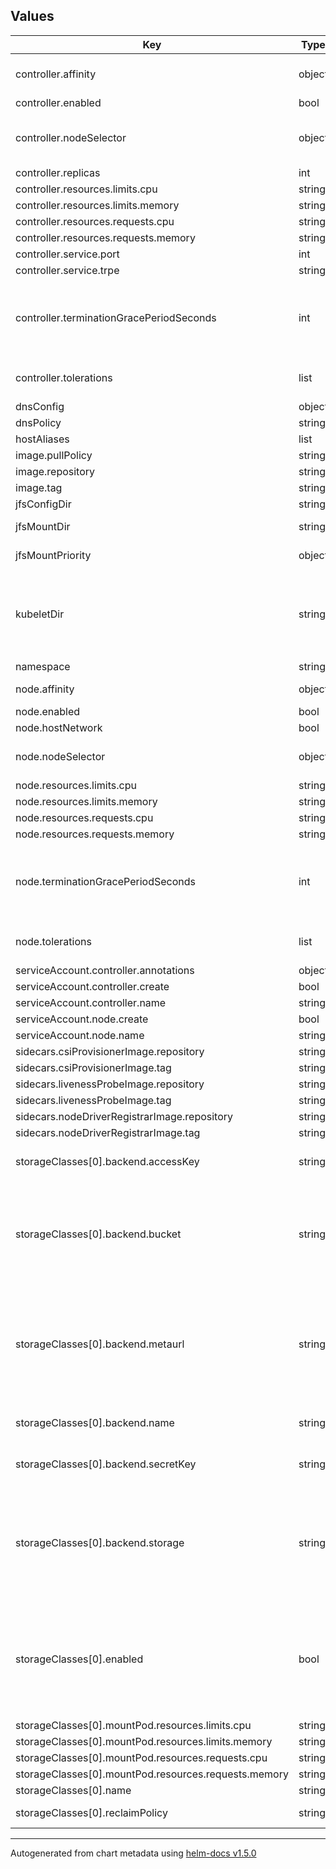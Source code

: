 ## Values

| Key | Type | Default | Description |
|-----|------|---------|-------------|
| controller.affinity | object | Hard node and soft zone anti-affinity | Affinity for controller pods. |
| controller.enabled | bool | `true` |  |
| controller.nodeSelector | object | `{}` | Node selector for controller pods |
| controller.replicas | int | `1` |  |
| controller.resources.limits.cpu | string | `"1000m"` |  |
| controller.resources.limits.memory | string | `"1Gi"` |  |
| controller.resources.requests.cpu | string | `"100m"` |  |
| controller.resources.requests.memory | string | `"512Mi"` |  |
| controller.service.port | int | `9909` |  |
| controller.service.trpe | string | `"ClusterIP"` |  |
| controller.terminationGracePeriodSeconds | int | `30` | Grace period to allow the controller to shutdown before it is killed |
| controller.tolerations | list | `[{"key":"CriticalAddonsOnly","operator":"Exists"}]` | Tolerations for controller pods |
| dnsConfig | object | `{}` |  |
| dnsPolicy | string | `"ClusterFirstWithHostNet"` |  |
| hostAliases | list | `[]` |  |
| image.pullPolicy | string | `""` |  |
| image.repository | string | `"juicedata/mosfs-csi-driver"` |  |
| image.tag | string | `"v0.10.5"` |  |
| jfsConfigDir | string | `"/var/lib/mosfs/config"` |  |
| jfsMountDir | string | `"/var/lib/mosfs/volume"` | mosfs mount dir |
| jfsMountPriority | object | `{"enable":true,"name":"mosfs-mount-critical"}` | mosfs mount pod priority |
| kubeletDir | string | `"/var/lib/kubelet"` | kubelet working directory,can be set using `--root-dir` when starting kubelet |
| namespace | string | `"kube-system"` |  |
| node.affinity | object | Hard node and soft zone anti-affinity | Affinity for node pods. |
| node.enabled | bool | `true` |  |
| node.hostNetwork | bool | `false` |  |
| node.nodeSelector | object | `{}` | Node selector for node pods |
| node.resources.limits.cpu | string | `"2000m"` |  |
| node.resources.limits.memory | string | `"5Gi"` |  |
| node.resources.requests.cpu | string | `"1000m"` |  |
| node.resources.requests.memory | string | `"1Gi"` |  |
| node.terminationGracePeriodSeconds | int | `30` | Grace period to allow the node pod to shutdown before it is killed |
| node.tolerations | list | `[{"key":"CriticalAddonsOnly","operator":"Exists"}]` | Tolerations for node pods |
| serviceAccount.controller.annotations | object | `{}` |  |
| serviceAccount.controller.create | bool | `true` |  |
| serviceAccount.controller.name | string | `"mosfs-csi-controller-sa"` |  |
| serviceAccount.node.create | bool | `true` |  |
| serviceAccount.node.name | string | `"mosfs-csi-node-sa"` |  |
| sidecars.csiProvisionerImage.repository | string | `"quay.io/k8scsi/csi-provisioner"` |  |
| sidecars.csiProvisionerImage.tag | string | `"v1.6.0"` |  |
| sidecars.livenessProbeImage.repository | string | `"quay.io/k8scsi/livenessprobe"` |  |
| sidecars.livenessProbeImage.tag | string | `"v1.1.0"` |  |
| sidecars.nodeDriverRegistrarImage.repository | string | `"quay.io/k8scsi/csi-node-driver-registrar"` |  |
| sidecars.nodeDriverRegistrarImage.tag | string | `"v1.1.0"` |  |
| storageClasses[0].backend.accessKey | string | `""` | Access key for object storage |
| storageClasses[0].backend.bucket | string | `""` | Bucket URL. Read [this document](https://github.com/juicedata/mosfs/blob/main/docs/en/how_to_setup_object_storage.md) to learn how to setup different object storage. |
| storageClasses[0].backend.metaurl | string | `""` | Connection URL for metadata engine (e.g. Redis). Read [this document](https://github.com/juicedata/mosfs/blob/main/docs/en/databases_for_metadata.md) for more information. |
| storageClasses[0].backend.name | string | `"juice"` | The mosfs file system name. |
| storageClasses[0].backend.secretKey | string | `""` | Secret key for object storage |
| storageClasses[0].backend.storage | string | `""` | Object storage type, such as `s3`, `gs`, `oss`. Read [this document](https://github.com/juicedata/mosfs/blob/main/docs/en/how_to_setup_object_storage.md) for the full supported list. |
| storageClasses[0].enabled | bool | `true` | Default is true will create a new StorageClass. It will create Secret and StorageClass used by CSI driver |
| storageClasses[0].mountPod.resources.limits.cpu | string | `"5000m"` |  |
| storageClasses[0].mountPod.resources.limits.memory | string | `"5Gi"` |  |
| storageClasses[0].mountPod.resources.requests.cpu | string | `"1000m"` |  |
| storageClasses[0].mountPod.resources.requests.memory | string | `"1Gi"` |  |
| storageClasses[0].name | string | `"mosfs-sc"` |  |
| storageClasses[0].reclaimPolicy | string | `"Delete"` | Either Delete or Retain. |

----------------------------------------------
Autogenerated from chart metadata using [helm-docs v1.5.0](https://github.com/norwoodj/helm-docs/releases/v1.5.0)
